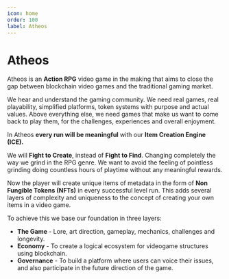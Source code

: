 ```yaml
---
icon: home
order: 100
label: Atheos
---
```

# Atheos
Atheos is an **Action RPG** video game in the making that aims to close the gap between blockchain video games and the traditional gaming market.

We hear and understand the gaming community. We need real games, real playability, simplified platforms, token systems with purpose and actual values. Above everything else, we need games that make us want to come back to play them, for the challenges, experiences and overall enjoyment.

In Atheos **every run will be meaningful** with our **Item Creation Engine (ICE).**

We will **Fight to Create**, instead of **Fight to Find**. Changing completely the way we grind in the RPG genre. We want to avoid the feeling of pointless grinding doing countless hours of playtime without any meaningful rewards.

Now the player will create unique items of metadata in the form of **Non Fungible Tokens (NFTs)** in every successful level run. This adds several layers of complexity and uniqueness to the concept of creating your own items in a video game.

To achieve this we base our foundation in three layers:  
* **The Game** - Lore, art direction, gameplay, mechanics, challenges and longevity.  
* **Economy** - To create a logical ecosystem for videogame structures using blockchain.
* **Governance** - To build a platform where users can voice their issues, and also participate in the future direction of the game.
